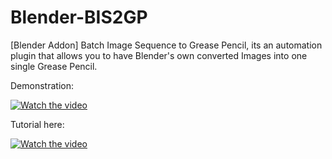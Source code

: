 # Blender-BIS2GP
[Blender Addon] Batch Image Sequence to Grease Pencil, its an automation plugin that allows you to have Blender's own converted Images into one single Grease Pencil.

Demonstration:


[![Watch the video](https://img.youtube.com/vi/JHFIkY5lol8/hqdefault.jpg)](https://youtu.be/JHFIkY5lol8)


Tutorial here:


[![Watch the video](https://img.youtube.com/vi/vU0Sjq-aEBI/hqdefault.jpg)](https://youtu.be/vU0Sjq-aEBI)





